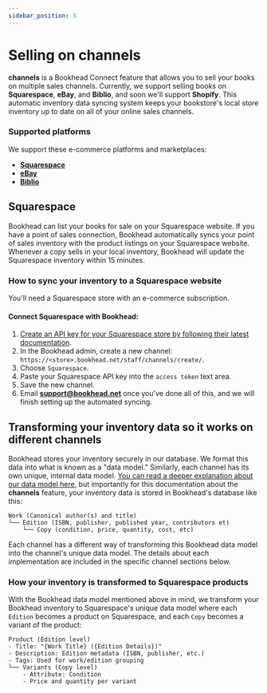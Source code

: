 ```yaml
---
sidebar_position: 3
---
```


# Selling on channels

**channels** is a Bookhead Connect feature that allows you to sell your books on multiple sales channels. Currently, we support selling books on **Squarespace**, **eBay**, and **Biblio**, and soon we'll support **Shopify**. This automatic inventory data syncing system keeps your bookstore's local store inventory up to date on all of your online sales channels.

### Supported platforms

We support these e-commerce platforms and marketplaces:
- **[Squarespace](#squarespace)**
- **[eBay](#ebay)**
- **[Biblio](#biblio)**

## Squarespace
Bookhead can list your books for sale on your Squarespace website. If you have a point of sales connection, Bookhead automatically syncs your point of sales inventory with the product listings on your Squarespace website. Whenever a copy sells in your local inventory, Bookhead will update the Squarespace inventory within 15 minutes.


### How to sync your inventory to a Squarespace website

You'll need a Squarespace store with an e-commerce subscription.

#### Connect Squarespace with Bookhead:
1. [Create an API key for your Squarespace store by following their latest documentation](https://support.squarespace.com/hc/en-us/articles/236297987-Squarespace-API-keys#toc-api-key-security.).
2. In the Bookhead admin, create a new channel: `https://<store>.bookhead.net/staff/channels/create/`.
3. Choose `Squarespace`.
4. Paste your Squarespace API key into the `access token` text area.
5. Save the new channel.
6. Email <a href="mailto:support@bookhead.net"><strong>support@bookhead.net</strong></a> once you've done all of this, and we will finish setting up the automated syncing.


## Transforming your inventory data so it works on different channels
Bookhead stores your inventory securely in our database. We format this data into what is known as a "data model." Similarly, each channel has its own unique, internal data model. [You can read a deeper explanation about our data model here](./inventory.md#bookheads-data-model), but importantly for this documentation about the **channels** feature, your inventory data is stored in Bookhead's database like this:

```
Work (Canonical author(s) and title)
└── Edition (ISBN, publisher, published year, contributors et)
    └── Copy (condition, price, quantity, cost, etc)
```

Each channel has a different way of transforming this Bookhead data model into the channel's unique data model. The details about each implementation are included in the specific channel sections below.

### How your inventory is transformed to Squarespace products
With the Bookhead data model mentioned above in mind, we transform your Bookhead inventory to Squarespace's unique data model where each `Edition` becomes a product on Squarespace, and each `Copy` becomes a variant of the product:

```
Product (Edition level)
- Title: "{Work Title} ({Edition Details})"
- Description: Edition metadata (ISBN, publisher, etc.)
- Tags: Used for work/edition grouping
└── Variants (Copy level)
    - Attribute: Condition
    - Price and quantity per variant
```


